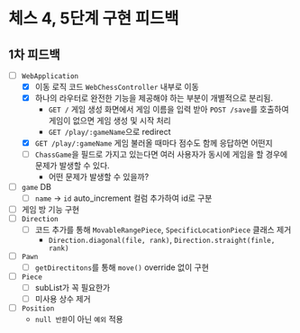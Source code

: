 # 체스 4, 5단계 구현 피드백

## 1차 피드백

- [ ] `WebApplication`
    - [x] 이동 로직 코드 `WebChessController` 내부로 이동
    - [x] 하나의 라우터로 완전한 기능을 제공해야 하는 부분이 개별적으로 분리됨.
        - `GET /` 게임 생성 화면에서 게임 이름을 입력 받아 `POST /save`를 호출하여 게임이 없으면 게임 생성 및 시작 처리
        - `GET /play/:gameName`으로 redirect
    - [x] `GET /play/:gameName` 게임 불러올 때마다 점수도 함께 응답하면 어떤지
    - [ ] `ChassGame`을 필드로 가지고 있는다면 여러 사용자가 동시에 게임을 할 경우에 문제가 발생할 수 있다.
        - 어떤 문제가 발생할 수 있을까?
- [ ] `game` DB
    - [ ] `name` -> `id` auto_increment 컬럼 추가하여 id로 구분
- [ ] 게임 방 기능 구현
- [ ] `Direction`
    - [ ] 코드 추가를 통해 `MovableRangePiece`, `SpecificLocationPiece` 클래스 제거
        - `Direction.diagonal(file, rank)`, `Direction.straight(finle, rank)`
- [ ] `Pawn`
    - [ ] `getDirectitons`를 통해 `move()` override 없이 구현
- [ ] `Piece`
    - [ ] subList가 꼭 필요한가
    - [ ] 미사용 상수 제거
- [ ] `Position`
    - `null 반환`이 아닌 `예외` 적용
